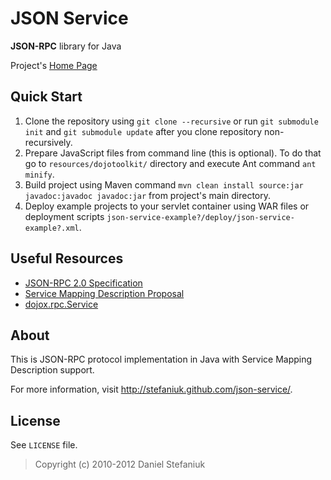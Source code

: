 JSON Service
============

**JSON-RPC** library for Java

Project's [Home Page](http://stefaniuk.github.com/json-service/ "Project's Home Page")

Quick Start
-----------

1. Clone the repository using `git clone --recursive` or run `git submodule init` and `git submodule update` after you clone repository non-recursively.
2. Prepare JavaScript files from command line (this is optional). To do that go to `resources/dojotoolkit/` directory and execute Ant command `ant minify`.
3. Build project using Maven command `mvn clean install source:jar javadoc:javadoc javadoc:jar` from project's main directory.
4. Deploy example projects to your servlet container using WAR files or deployment scripts `json-service-example?/deploy/json-service-example?.xml`.

Useful Resources
----------------

* [JSON-RPC 2.0 Specification](http://www.jsonrpc.org/specification)
* [Service Mapping Description Proposal](http://dojotoolkit.org/reference-guide/1.8/dojox/rpc/smd.html)
* [dojox.rpc.Service](http://dojotoolkit.org/reference-guide/1.8/dojox/rpc/Service.html)

About
-----

This is JSON-RPC protocol implementation in Java with Service Mapping Description support.

For more information, visit <http://stefaniuk.github.com/json-service/>.

License
-------

See `LICENSE` file.

> Copyright (c) 2010-2012 Daniel Stefaniuk
